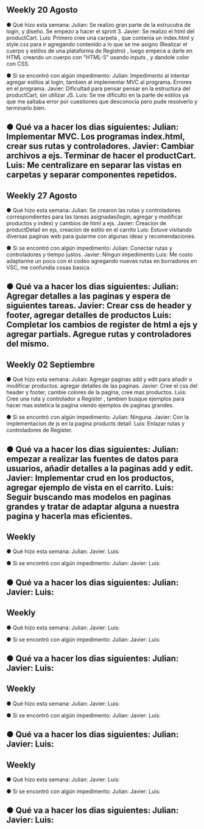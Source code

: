 Weekly 20 Agosto
----------------------------------------------------------------------------------------------------------------------------------------------------------------------
● Qué hizo esta semana:
Julian: Se realizo gran parte de la estrucutra de login, y diseño. Se empezo a hacer el sprint 3.
Javier: Se realizo el html del productCart.
Luis: Primero cree una carpeta , que contenia un index.html y style.css para ir agregando contenido a lo que se me asigno (Realizar el cuerpo y estilos de una plataforma de Registro) , luego empece a darle en HTML creando un cuerpo con "HTML-5" usando inputs , y dandole color con CSS. 

● Si se encontró con algún impedimento:
Julian: Impedimento al intentar agregar estilos al login, tambien al implementar MVC al programa. Errores en el programa.
Javier: Dificultad para pensar pensar en la estructura del productCart, sin utilizar JS.
Luis: Se me dificulto en la parte de estilos ya que me saltaba error por cuestiones que desconocia pero pude resolverlo y terminarlo bien.

● Qué va a hacer los dias siguientes:
Julian: Implementar MVC. Los programas index.html, crear sus rutas y controladores.
Javier: Cambiar archivos a ejs. Terminar de hacer el productCart.
Luis: Me centralizare en separar las vistas en carpetas y separar componentes repetidos.
----------------------------------------------------------------------------------------------------------------------------------------------------------------------

Weekly 27 Agosto
----------------------------------------------------------------------------------------------------------------------------------------------------------------------
● Qué hizo esta semana:
Julian: Se crearon las rutas y controladores correspondientes para las tareas asignadas(login, agregar y modificar productos y index) y cambios de html a ejs.
Javier: Creacion de productDetail en ejs, creacion de estilo en el carrito
Luis: Estuve visitando diversas paginas web para guiarme con algunas ideas y recomendaciones.

● Si se encontró con algún impedimento:
Julian: Conectar rutas y controladores y tiempo justos.
Javier: Ningun impedimento 
Luis: Me costo adaptarme un poco con el codeo agregando nuevas rutas en borradores en VSC, me confundia cosas basica.

● Qué va a hacer los dias siguientes:
Julian: Agregar detalles a las paginas y espera de siguientes tareas.
Javier: Crear css de header y footer, agregar detalles de productos
Luis: Completar los cambios de register de html a ejs y agregar partials. Agregue rutas y controladores del mismo.
----------------------------------------------------------------------------------------------------------------------------------------------------------------------

Weekly 02 Septiembre
----------------------------------------------------------------------------------------------------------------------------------------------------------------------
● Qué hizo esta semana:
Julian: Agregar paginas add y edit para añadir o modificar productos. agregar detalles de las paginas.
Javier: Cree el css del header y footer, cambie colores de la pagina, cree mas productos.
Luis: Cree una ruta y controlador a Register , tambien busque ejemplos para hacer mas estetica la pagina viendo ejemplos de paginas grandes.

● Si se encontró con algún impedimento:
Julian: Ninguna.
Javier: Con la implementacion de js en la pagina products detail.
Luis: Enlazar rutas y controladores de Register.

● Qué va a hacer los dias siguientes:
Julian: empezar a realizar las fuentes de datos para usuarios, añadir detalles a la paginas add y edit.
Javier: Implementar crud en los productos, agregar ejemplo de vista en el carrito.
Luis: Seguir buscando mas modelos en paginas grandes y tratar de adaptar alguna a nuestra pagina y hacerla mas eficientes.
----------------------------------------------------------------------------------------------------------------------------------------------------------------------

Weekly 
----------------------------------------------------------------------------------------------------------------------------------------------------------------------
● Qué hizo esta semana:
Julian: 
Javier: 
Luis: 

● Si se encontró con algún impedimento:
Julian: 
Javier: 
Luis: 

● Qué va a hacer los dias siguientes:
Julian: 
Javier: 
Luis: 
----------------------------------------------------------------------------------------------------------------------------------------------------------------------

Weekly 
----------------------------------------------------------------------------------------------------------------------------------------------------------------------
● Qué hizo esta semana:
Julian: 
Javier: 
Luis: 

● Si se encontró con algún impedimento:
Julian: 
Javier: 
Luis: 

● Qué va a hacer los dias siguientes:
Julian: 
Javier: 
Luis: 
----------------------------------------------------------------------------------------------------------------------------------------------------------------------

Weekly 
----------------------------------------------------------------------------------------------------------------------------------------------------------------------
● Qué hizo esta semana:
Julian: 
Javier: 
Luis: 

● Si se encontró con algún impedimento:
Julian: 
Javier: 
Luis: 

● Qué va a hacer los dias siguientes:
Julian: 
Javier: 
Luis: 
----------------------------------------------------------------------------------------------------------------------------------------------------------------------

Weekly 
----------------------------------------------------------------------------------------------------------------------------------------------------------------------
● Qué hizo esta semana:
Julian: 
Javier: 
Luis: 

● Si se encontró con algún impedimento:
Julian: 
Javier: 
Luis: 

● Qué va a hacer los dias siguientes:
Julian: 
Javier: 
Luis: 
----------------------------------------------------------------------------------------------------------------------------------------------------------------------